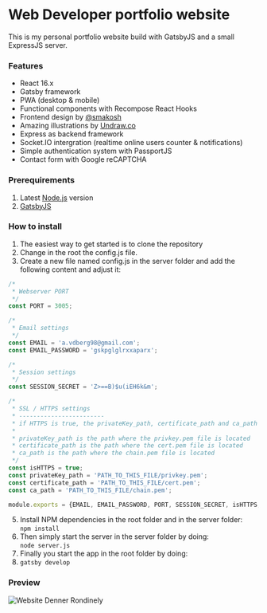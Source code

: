 # Web Developer portfolio website
This is my personal portfolio website build with GatsbyJS and a small ExpressJS server.

### Features
- React 16.x
- Gatsby framework
- PWA (desktop & mobile)
- Functional components with Recompose React Hooks
- Frontend design by [@smakosh](https://github.com/smakosh/)
- Amazing illustrations by [Undraw.co](https://undraw.co/)
- Express as backend framework
- Socket.IO intergration (realtime online users counter & notifications)
- Simple authentication system with PassportJS
- Contact form with Google reCAPTCHA

### Prerequirements
1. Latest [Node.js](https://nodejs.org/en/) version
2. [GatsbyJS](https://www.gatsbyjs.org/)

### How to install

1. The easiest way to get started is to clone the repository
2. Change in the root the config.js file.
3. Create a new file named config.js in the server folder and add the following content and adjust it:
```javascript
/*
 * Webserver PORT
 */
const PORT = 3005;

/*
 * Email settings
 */
const EMAIL = 'a.vdberg98@gmail.com';
const EMAIL_PASSWORD = 'gskpglglrxxaparx';

/*
 * Session settings
 */
const SESSION_SECRET = 'Z>==B)$u(iEH6k&m';

/*
 * SSL / HTTPS settings
 * ------------------------
 * if HTTPS is true, the privateKey_path, certificate_path and ca_path MUST be correctly located.
 *
 * privateKey_path is the path where the privkey.pem file is located
 * certificate_path is the path where the cert.pem file is located
 * ca_path is the path where the chain.pem file is located
 */
const isHTTPS = true;
const privateKey_path = 'PATH_TO_THIS_FILE/privkey.pem';
const certificate_path = 'PATH_TO_THIS_FILE/cert.pem';
const ca_path = 'PATH_TO_THIS_FILE/chain.pem';

module.exports = {EMAIL, EMAIL_PASSWORD, PORT, SESSION_SECRET, isHTTPS, privateKey_path, certificate_path, ca_path};
```
5. Install NPM dependencies in the root folder and in the server folder: <br>
``npm install``
6. Then simply start the server in the server folder by doing: <br>
``node server.js``
7. Finally you start the app in the root folder by doing:
8. ``gatsby develop``


### Preview
![Website Denner Rondinely](https://github.com/aaron5670/aaronvandenberg.nl/blob/v2/screenshot.png?raw=true)
